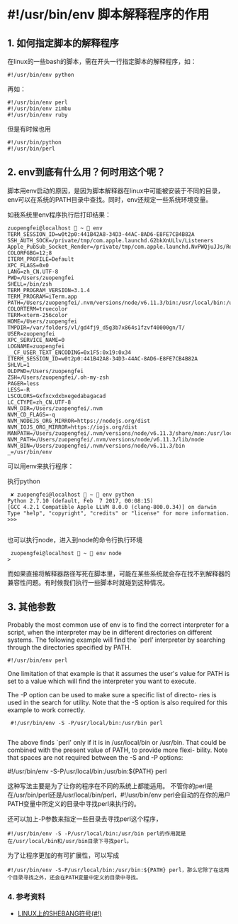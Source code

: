 #  #!/usr/bin/env 脚本解释程序的作用


## 1. 如何指定脚本的解释程序

在linux的一些bash的脚本，需在开头一行指定脚本的解释程序，如：


```
#!/usr/bin/env python

```

再如：

```
#!/usr/bin/env perl 
#!/usr/bin/env zimbu 
#!/usr/bin/env ruby 

```

但是有时候也用

```
#!/usr/bin/python 
#!/usr/bin/perl 

```

## 2. env到底有什么用？何时用这个呢？ 

脚本用env启动的原因，是因为脚本解释器在linux中可能被安装于不同的目录，env可以在系统的PATH目录中查找。同时，env还规定一些系统环境变量。 


如我系统里env程序执行后打印结果：

```
zuopengfei@localhost  ~  env
TERM_SESSION_ID=w0t2p0:441B42A8-34D3-44AC-8AD6-E8FE7CB4B82A
SSH_AUTH_SOCK=/private/tmp/com.apple.launchd.G2bkXnULlv/Listeners
Apple_PubSub_Socket_Render=/private/tmp/com.apple.launchd.NvPWQjuJJs/Render
COLORFGBG=12;8
ITERM_PROFILE=Default
XPC_FLAGS=0x0
LANG=zh_CN.UTF-8
PWD=/Users/zuopengfei
SHELL=/bin/zsh
TERM_PROGRAM_VERSION=3.1.4
TERM_PROGRAM=iTerm.app
PATH=/Users/zuopengfei/.nvm/versions/node/v6.11.3/bin:/usr/local/bin:/usr/bin:/bin:/usr/sbin:/sbin
COLORTERM=truecolor
TERM=xterm-256color
HOME=/Users/zuopengfei
TMPDIR=/var/folders/vl/gd4fj9_d5g3b7x864s1fzvf40000gn/T/
USER=zuopengfei
XPC_SERVICE_NAME=0
LOGNAME=zuopengfei
__CF_USER_TEXT_ENCODING=0x1F5:0x19:0x34
ITERM_SESSION_ID=w0t2p0:441B42A8-34D3-44AC-8AD6-E8FE7CB4B82A
SHLVL=1
OLDPWD=/Users/zuopengfei
ZSH=/Users/zuopengfei/.oh-my-zsh
PAGER=less
LESS=-R
LSCOLORS=Gxfxcxdxbxegedabagacad
LC_CTYPE=zh_CN.UTF-8
NVM_DIR=/Users/zuopengfei/.nvm
NVM_CD_FLAGS=-q
NVM_NODEJS_ORG_MIRROR=https://nodejs.org/dist
NVM_IOJS_ORG_MIRROR=https://iojs.org/dist
MANPATH=/Users/zuopengfei/.nvm/versions/node/v6.11.3/share/man:/usr/local/share/man:/usr/share/man:/Applications/Xcode.app/Contents/Developer/Platforms/MacOSX.platform/Developer/SDKs/MacOSX10.13.sdk/usr/share/man:/Applications/Xcode.app/Contents/Developer/usr/share/man:/Applications/Xcode.app/Contents/Developer/Toolchains/XcodeDefault.xctoolchain/usr/share/man
NVM_PATH=/Users/zuopengfei/.nvm/versions/node/v6.11.3/lib/node
NVM_BIN=/Users/zuopengfei/.nvm/versions/node/v6.11.3/bin
_=/usr/bin/env
```

可以用env来执行程序：

执行python

```
 ✘ zuopengfei@localhost  ~  env python
Python 2.7.10 (default, Feb  7 2017, 00:08:15)
[GCC 4.2.1 Compatible Apple LLVM 8.0.0 (clang-800.0.34)] on darwin
Type "help", "copyright", "credits" or "license" for more information.
>>>
 
```

也可以执行node，进入到node的命令行执行环境

```
 zuopengfei@localhost  ~  env node
>

```

而如果直接将解释器路径写死在脚本里，可能在某些系统就会存在找不到解释器的兼容性问题。有时候我们执行一些脚本时就碰到这种情况。


## 3. 其他参数

Probably the most common use of env is to find the correct interpreter 
for a script, when the interpreter may be in different directories on 
different systems. The following example will find the `perl’ interpreter by searching through the directories specified by PATH.


```
#!/usr/bin/env perl 

```


One limitation of that example is that it assumes the user's value for 
 PATH is set to a value which will find the interpreter you want to execute.  
 
 The -P option can be used to make sure a specific list of directo- 
 ries is used in the search for utility.  Note that the -S option is also 
 required for this example to work correctly. 
 
 
 ```
  #!/usr/bin/env -S -P/usr/local/bin:/usr/bin perl 
  
 ```
 
 The above finds `perl' only if it is in /usr/local/bin or /usr/bin.  That 
 could be combined with the present value of PATH, to provide more flexi- 
 bility.  Note that spaces are not required between the -S and -P options: 

 #!/usr/bin/env -S-P/usr/local/bin:/usr/bin:${PATH} perl 
 
 
这种写法主要是为了让你的程序在不同的系统上都能适用。 
不管你的perl是在/usr/bin/perl还是/usr/local/bin/perl，#!/usr/bin/env perl会自动的在你的用户PATH变量中所定义的目录中寻找perl来执行的。

还可以加上-P参数来指定一些目录去寻找perl这个程序，


```
#!/usr/bin/env -S -P/usr/local/bin:/usr/bin perl的作用就是在/usr/local/bin和/usr/bin目录下寻找perl。 
```
为了让程序更加的有可扩展性，可以写成

```
#!/usr/bin/env -S-P/usr/local/bin:/usr/bin:${PATH} perl，那么它除了在这两个目录寻找之外，还会在PATH变量中定义的目录中寻找。
```
 
 ### 4. 参考资料
 
 + [LINUX上的SHEBANG符号(#!)](http://smilejay.com/2012/03/linux_shebang/)
